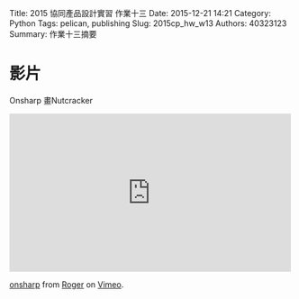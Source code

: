 Title: 2015 協同產品設計實習 作業十三
Date: 2015-12-21 14:21
Category: Python
Tags: pelican, publishing
Slug: 2015cp_hw_w13
Authors: 40323123
Summary: 作業十三摘要


影片
============
Onsharp 畫Nutcracker


<iframe src="https://player.vimeo.com/video/149629430" width="500" height="281" frameborder="0" webkitallowfullscreen mozallowfullscreen allowfullscreen></iframe> <p><a href="https://vimeo.com/149629430">onsharp</a> from <a href="https://vimeo.com/user32373864">Roger</a> on <a href="https://vimeo.com">Vimeo</a>.</p>
